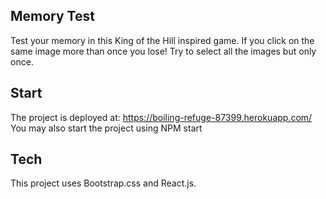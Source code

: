 ## Memory Test

Test your memory in this King of the Hill inspired game. If you click on the same image more than once you lose! Try to select all the images but only once.


## Start
The project is deployed at: https://boiling-refuge-87399.herokuapp.com/
You may also start the project using NPM start


## Tech
This project uses Bootstrap.css and React.js.
